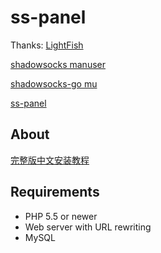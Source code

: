 # ss-panel

Thanks: 
[LightFish](https://github.com/OzCat/LightFish)

[shadowsocks manuser](https://github.com/mengskysama/shadowsocks/tree/manyuser)

[shadowsocks-go mu](https://github.com/orvice/shadowsocks-go/tree/mu)

[ss-panel](https://github.com/orvice/ss-panel)



## About

[完整版中文安装教程](https://github.com/maxidea-com/ss-panel/wiki/v3-Guide)

## Requirements

* PHP 5.5 or newer
* Web server with URL rewriting
* MySQL

